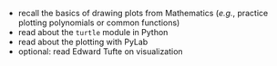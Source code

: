  - recall the basics of drawing plots from Mathematics (*e.g.*, practice
   plotting polynomials or common functions)
 - read about the `turtle` module in Python
 - read about the plotting with PyLab
 - optional: read Edward Tufte on visualization
